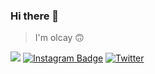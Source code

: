 ### Hi there 👋
> I'm olcay 🙃

<a href="https://www.linkedin.com/in/olcay-varol-88b1a8206/"><img src="https://img.shields.io/badge/LINKEDIN-D14836?style=for-the-badge&logo=linkedin&logoColor=white&color=blue"></a>
[![Instagram Badge](https://img.shields.io/badge/-Instagram-C13584?style=flat-quare&labelColor=C13584&logo=instagram&logoColor=white&link=https://www.instagram.com/olcayvaro1)](https://www.instagram.com/olcayvaro1)   [![Twitter](https://img.shields.io/twitter/url/https/twitter.com/olcayvaroll.svg?style=social&label=TWİTTER)](https://twitter.com/olcayvaroll)





